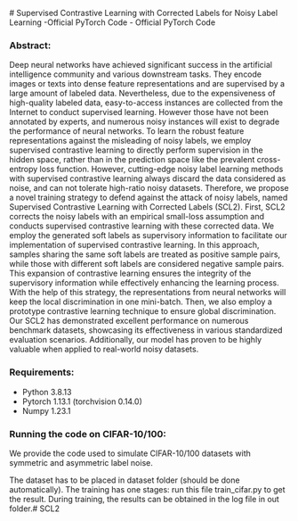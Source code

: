#<a> Supervised Contrastive Learning with Corrected Labels for Noisy Label Learning -Official PyTorch Code </a> - Official PyTorch Code

### Abstract:
Deep neural networks have achieved significant success in the artificial intelligence community and various downstream tasks. They encode images or texts into dense feature representations and are supervised by a large amount of labeled data. Nevertheless, due to the expensiveness of high-quality labeled data, easy-to-access instances are collected from the Internet to conduct supervised learning. However those have not been annotated by experts, and numerous noisy instances will exist to degrade the performance of neural networks. To learn the robust feature representations against the misleading of noisy labels, we employ supervised contrastive learning to directly perform supervision in the hidden space, rather than in the prediction space like the prevalent cross-entropy loss function. However, cutting-edge noisy label learning methods with supervised contrastive learning always discard the data considered as noise, and can not tolerate high-ratio noisy datasets. Therefore, we propose a novel training strategy to defend against the attack of noisy labels, named Supervised Contrastive Learning with Corrected Labels (SCL2). First, SCL2 corrects the noisy labels with an empirical small-loss assumption and conducts supervised contrastive learning with these corrected data. We employ the generated soft labels as supervisory information to facilitate our implementation of supervised contrastive learning. In this approach, samples sharing the same soft labels are treated as positive sample pairs, while those with different soft labels are considered negative sample pairs. This expansion of contrastive learning ensures the integrity of the supervisory information while effectively enhancing the learning process. With the help of this strategy, the representations from neural networks will keep the local discrimination in one mini-batch. Then, we also employ a prototype contrastive learning technique to ensure global discrimination. Our SCL2 has demonstrated excellent performance on numerous benchmark datasets, showcasing its effectiveness in various standardized evaluation scenarios. Additionally, our model has proven to be highly valuable when applied to real-world noisy datasets.

### Requirements:
* Python 3.8.13
* Pytorch 1.13.1 (torchvision 0.14.0)
* Numpy 1.23.1

### Running the code on CIFAR-10/100:
We provide the code used to simulate CIFAR-10/100 datasets with symmetric and asymmetric label noise.

The dataset has to be placed in dataset folder (should be done automatically). The training has one stages: run this file train_cifar.py to get the result. During training, the results can be obtained in the log file in out folder.# SCL2
